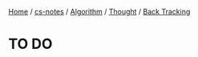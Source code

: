 [Home](https://mengxianbin.github.io) /
[cs-notes](https://mengxianbin.github.io/cs-notes/content) /
[Algorithm](https://mengxianbin.github.io/cs-notes/content/Algorithm) /
[Thought](https://mengxianbin.github.io/cs-notes/content/Algorithm/Thought) /
[Back Tracking](https://mengxianbin.github.io/cs-notes/content/Algorithm/Thought/Back%20Tracking)

# TO DO
